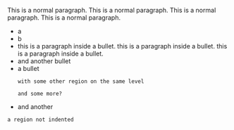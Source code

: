 This is a normal paragraph. This is a normal paragraph. This is a normal paragraph. This is a normal paragraph.

- a
- b
- this is a paragraph inside a bullet. this is a paragraph inside a bullet. this is a paragraph inside a bullet.
- and another bullet
- a bullet
  ```
  with some other region on the same level
  ```
  ```
  and some more?
  ```
- and another

```
a region not indented
```
